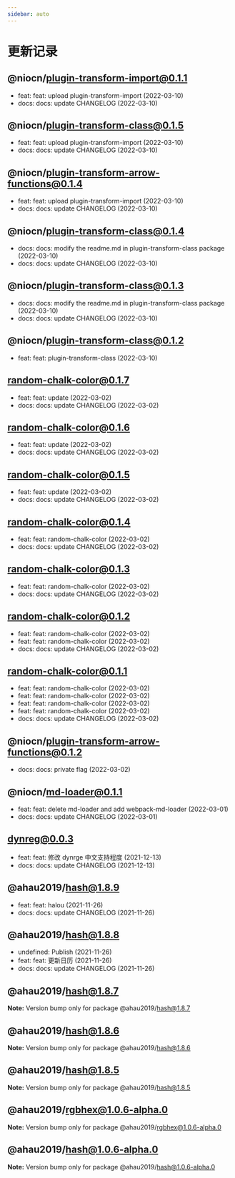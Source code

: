 ```yaml
---
sidebar: auto
---
```


# 更新记录

## @niocn/plugin-transform-import@0.1.1

- feat: feat: upload plugin-transform-import (2022-03-10)
- docs: docs: update CHANGELOG (2022-03-10)

## @niocn/plugin-transform-class@0.1.5

- feat: feat: upload plugin-transform-import (2022-03-10)
- docs: docs: update CHANGELOG (2022-03-10)

## @niocn/plugin-transform-arrow-functions@0.1.4

- feat: feat: upload plugin-transform-import (2022-03-10)
- docs: docs: update CHANGELOG (2022-03-10)

## @niocn/plugin-transform-class@0.1.4

- docs: docs: modify the readme.md in plugin-transform-class package (2022-03-10)
- docs: docs: update CHANGELOG (2022-03-10)

## @niocn/plugin-transform-class@0.1.3

- docs: docs: modify the readme.md in plugin-transform-class package (2022-03-10)
- docs: docs: update CHANGELOG (2022-03-10)

## @niocn/plugin-transform-class@0.1.2

- feat: feat: plugin-transform-class (2022-03-10)

## random-chalk-color@0.1.7

- feat: feat: update (2022-03-02)
- docs: docs: update CHANGELOG (2022-03-02)

## random-chalk-color@0.1.6

- feat: feat: update (2022-03-02)
- docs: docs: update CHANGELOG (2022-03-02)

## random-chalk-color@0.1.5

- feat: feat: update (2022-03-02)
- docs: docs: update CHANGELOG (2022-03-02)

## random-chalk-color@0.1.4

- feat: feat: random-chalk-color (2022-03-02)
- docs: docs: update CHANGELOG (2022-03-02)

## random-chalk-color@0.1.3

- feat: feat: random-chalk-color (2022-03-02)
- docs: docs: update CHANGELOG (2022-03-02)

## random-chalk-color@0.1.2

- feat: feat: random-chalk-color (2022-03-02)
- feat: feat: random-chalk-color (2022-03-02)
- docs: docs: update CHANGELOG (2022-03-02)

## random-chalk-color@0.1.1

- feat: feat: random-chalk-color (2022-03-02)
- feat: feat: random-chalk-color (2022-03-02)
- feat: feat: random-chalk-color (2022-03-02)
- feat: feat: random-chalk-color (2022-03-02)
- docs: docs: update CHANGELOG (2022-03-02)

## @niocn/plugin-transform-arrow-functions@0.1.2

- docs: docs: private flag (2022-03-02)

## @niocn/md-loader@0.1.1

- feat: feat: delete md-loader and add webpack-md-loader (2022-03-01)
- docs: docs: update CHANGELOG (2022-03-01)

## dynreg@0.0.3

- feat: feat: 修改 dynrge 中文支持程度 (2021-12-13)
- docs: docs: update CHANGELOG (2021-12-13)

## @ahau2019/hash@1.8.9

- feat: feat: halou (2021-11-26)
- docs: docs: update CHANGELOG (2021-11-26)

## @ahau2019/hash@1.8.8

- undefined: Publish (2021-11-26)
- feat: feat: 更新日历 (2021-11-26)
- docs: docs: update CHANGELOG (2021-11-26)

## @ahau2019/hash@1.8.7

**Note:** Version bump only for package @ahau2019/hash@1.8.7

## @ahau2019/hash@1.8.6

**Note:** Version bump only for package @ahau2019/hash@1.8.6

## @ahau2019/hash@1.8.5

**Note:** Version bump only for package @ahau2019/hash@1.8.5

## @ahau2019/rgbhex@1.0.6-alpha.0

**Note:** Version bump only for package @ahau2019/rgbhex@1.0.6-alpha.0

## @ahau2019/hash@1.0.6-alpha.0

**Note:** Version bump only for package @ahau2019/hash@1.0.6-alpha.0

